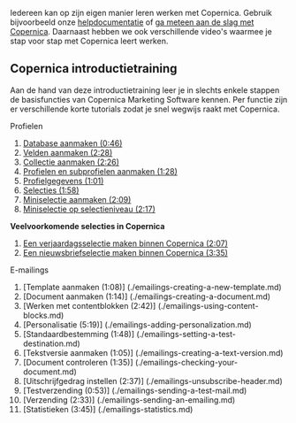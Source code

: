 Iedereen kan op zijn eigen manier leren werken met Copernica. Gebruik
bijvoorbeeld onze
[helpdocumentatie](./help-documentation.md)
of [ga meteen aan de slag met
Copernica](http://www.copernica.com/nl/copernica-proberen). Daarnaast
hebben we ook verschillende video's waarmee je stap voor stap met
Copernica leert werken.

Copernica introductietraining
-----------------------------

Aan de hand van deze introductietraining leer je in slechts enkele
stappen de basisfuncties van Copernica Marketing Software kennen. Per
functie zijn er verschillende korte tutorials zodat je snel wegwijs
raakt met Copernica.

Profielen

1.  [Database aanmaken (0:46)](./profiles-creating-a-database.md)
2.  [Velden aanmaken (2:28)](./profiles-adding-database-fields.md)
3.  [Collectie aanmaken (2:26)](./profiles-adding-collections.md)
4.  [Profielen en subprofielen aanmaken (1:28)](./profiles-adding-profiles-and-subprofiles.md)
5.  [Profielgegevens (1:01)](./profiles-profile-data.md)
6.  [Selecties (1:58)](./profiles-selections.md)
7.  [Miniselectie aanmaken (2:09)](./profiles-creating-a-miniselection.md)
8.  [Miniselectie op selectieniveau (2:17)](./profiles-miniselection-on-selection-level.md)

**Veelvoorkomende selecties in Copernica**

1.  [Een verjaardagsselectie maken binnen Copernica (2:07)](./how-to-create-a-birthday-selection.md)
2.  [Een nieuwsbriefselectie maken binnen Copernica (3:35)](./create-a-mailing-list.md)

E-mailings

1.  [Template aanmaken (1:08)] (./emailings-creating-a-new-template.md)
2.  [Document aanmaken (1:14)] (./emailings-creating-a-document.md)
3.  [Werken met contentblokken (2:42)] (./emailings-using-content-blocks.md)
4.  [Personalisatie (5:19)] (./emailings-adding-personalization.md)
5.  [Standaardbestemming (1:48)] (./emailings-setting-a-test-destination.md)
6.  [Tekstversie aanmaken (1:05)] (./emailings-creating-a-text-version.md)
7.  [Document controleren (1:35)] (./emailings-checking-your-document.md)
8.  [Uitschrijfgedrag instellen (2:37)] (./emailings-unsubscribe-header.md)
9.  [Testverzending (0:53)] (./emailings-sending-a-test-mail.md)
10. [Verzending (2:33)] (./emailings-sending-an-emailing.md)
11. [Statistieken (3:45)] (./emailings-statistics.md)